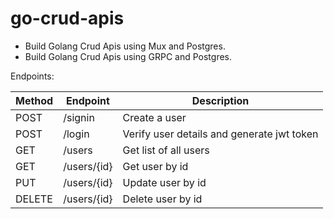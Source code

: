 # go-crud-apis
- Build Golang Crud Apis using Mux and Postgres.
- Build Golang Crud Apis using GRPC and Postgres.

Endpoints: 

| Method        | Endpoint      |  Description                                  |                   
| ------------- | ------------- | --------------------------------------------- |
| POST          | /signin       | Create a user                                 |
| POST          | /login        | Verify user details and generate jwt token    |
| GET           | /users        | Get list of all users                         |
| GET           | /users/{id}   | Get user by id                                |
| PUT           | /users/{id}   | Update user by id                             |
| DELETE        | /users/{id}   | Delete user by id                             |

